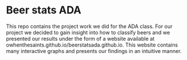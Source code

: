 # Beer stats ADA
This repo contains the project work we did for the ADA class. For our project we decided to gain insight into how to classify beers and we presented our results under the form of a website available at owhenthesaints.github.io/beerstatsada.github.io. This website contains many interactive graphs and presents our findings in an intuitive manner.
